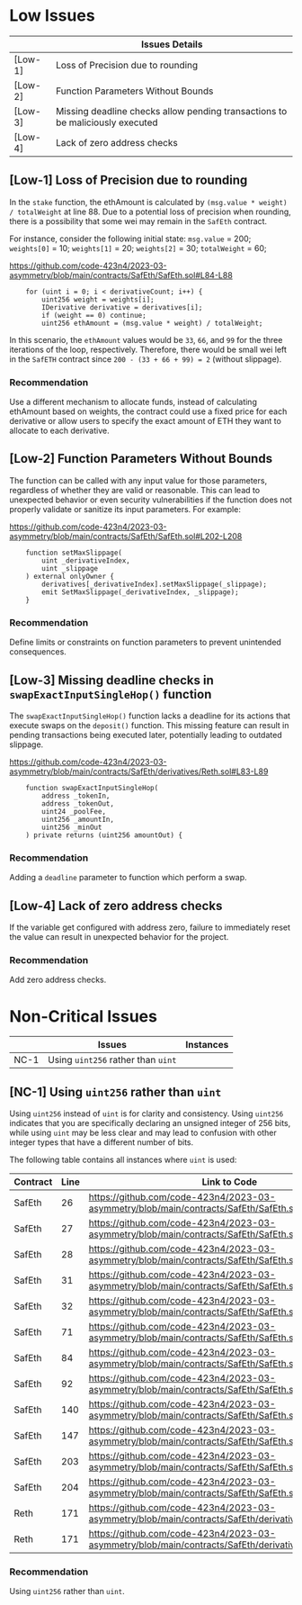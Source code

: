 # Low Issues

|  |	Issues Details |
|---|---|
| [Low-1] | Loss of Precision due to rounding  |
| [Low-2] | Function Parameters Without Bounds |
| [Low-3] | Missing deadline checks allow pending transactions to be maliciously executed |
| [Low-4] | Lack of zero address checks |

## [Low-1] Loss of Precision due to rounding
In the `stake` function, the ethAmount is calculated by `(msg.value * weight) / totalWeight` at line 88. Due to a potential loss of precision when rounding, there is a possibility that some wei may remain in the `SafEth` contract.

For instance, consider the following initial state:
`msg.value` = 200;
`weights[0]` = 10;
`weights[1]` = 20;
`weights[2]` = 30;
`totalWeight` = 60;

https://github.com/code-423n4/2023-03-asymmetry/blob/main/contracts/SafEth/SafEth.sol#L84-L88
```solidity=84
    for (uint i = 0; i < derivativeCount; i++) {
        uint256 weight = weights[i];
        IDerivative derivative = derivatives[i];
        if (weight == 0) continue;
        uint256 ethAmount = (msg.value * weight) / totalWeight;
```

In this scenario, the `ethAmount` values would be `33`, `66`, and `99` for the three iterations of the loop, respectively. Therefore, there would be small wei left in the `SafETH` contract since `200 - (33 + 66 + 99) = 2` (without slippage).

### Recommendation

Use a different mechanism to allocate funds, instead of calculating ethAmount based on weights, the contract could use a fixed price for each derivative or allow users to specify the exact amount of ETH they want to allocate to each derivative.

## [Low-2] Function Parameters Without Bounds
The function can be called with any input value for those parameters, regardless of whether they are valid or reasonable. This can lead to unexpected behavior or even security vulnerabilities if the function does not properly validate or sanitize its input parameters.
For example:

https://github.com/code-423n4/2023-03-asymmetry/blob/main/contracts/SafEth/SafEth.sol#L202-L208
```solidity=202
    function setMaxSlippage(
        uint _derivativeIndex,
        uint _slippage
    ) external onlyOwner {
        derivatives[_derivativeIndex].setMaxSlippage(_slippage);
        emit SetMaxSlippage(_derivativeIndex, _slippage);
    }
```

### Recommendation
Define limits or constraints on function parameters to prevent unintended consequences.

## [Low-3] Missing deadline checks in `swapExactInputSingleHop()` function

The `swapExactInputSingleHop()` function lacks a deadline for its actions that execute swaps on the `deposit()` function. This missing feature can result in pending transactions being executed later, potentially leading to outdated slippage.

https://github.com/code-423n4/2023-03-asymmetry/blob/main/contracts/SafEth/derivatives/Reth.sol#L83-L89
```solidity
    function swapExactInputSingleHop(
        address _tokenIn,
        address _tokenOut,
        uint24 _poolFee,
        uint256 _amountIn,
        uint256 _minOut
    ) private returns (uint256 amountOut) {
```

### Recommendation
Adding a `deadline` parameter to function which perform a swap.

## [Low-4] Lack of zero address checks
If the variable get configured with address zero, failure to immediately reset the value can result in unexpected behavior for the project.

### Recommendation
Add zero address checks.

# Non-Critical Issues

| | Issues | Instances |
| -------- | -------- | -------- |
| NC-1     | Using `uint256` rather than `uint`     |      |

## [NC-1] Using `uint256` rather than `uint`

Using `uint256` instead of `uint` is for clarity and consistency. Using `uint256` indicates that you are specifically declaring an unsigned integer of 256 bits, while using `uint` may be less clear and may lead to confusion with other integer types that have a different number of bits.

The following table contains all instances where `uint` is used:

| Contract | Line | Link to Code |
| -------- | -------- | ---- |
| SafEth   | 26 | https://github.com/code-423n4/2023-03-asymmetry/blob/main/contracts/SafEth/SafEth.sol#L26 |
| SafEth   | 27 | https://github.com/code-423n4/2023-03-asymmetry/blob/main/contracts/SafEth/SafEth.sol#L27 |
| SafEth   | 28 | https://github.com/code-423n4/2023-03-asymmetry/blob/main/contracts/SafEth/SafEth.sol#L28 |
| SafEth   | 31 | https://github.com/code-423n4/2023-03-asymmetry/blob/main/contracts/SafEth/SafEth.sol#L31 |
| SafEth   | 32 | https://github.com/code-423n4/2023-03-asymmetry/blob/main/contracts/SafEth/SafEth.sol#L32 |
| SafEth   | 71 | https://github.com/code-423n4/2023-03-asymmetry/blob/main/contracts/SafEth/SafEth.sol#L71 |
| SafEth   | 84 | https://github.com/code-423n4/2023-03-asymmetry/blob/main/contracts/SafEth/SafEth.sol#L84 |
| SafEth   | 92 | https://github.com/code-423n4/2023-03-asymmetry/blob/main/contracts/SafEth/SafEth.sol#L92 |
| SafEth   | 140 | https://github.com/code-423n4/2023-03-asymmetry/blob/main/contracts/SafEth/SafEth.sol#L140 |
| SafEth   | 147 | https://github.com/code-423n4/2023-03-asymmetry/blob/main/contracts/SafEth/SafEth.sol#L147 |
| SafEth   | 203 | https://github.com/code-423n4/2023-03-asymmetry/blob/main/contracts/SafEth/SafEth.sol#L203 |
| SafEth   | 204 | https://github.com/code-423n4/2023-03-asymmetry/blob/main/contracts/SafEth/SafEth.sol#L204 |
| Reth     | 171 | https://github.com/code-423n4/2023-03-asymmetry/blob/main/contracts/SafEth/derivatives/Reth.sol#L171 |
| Reth     | 171 | https://github.com/code-423n4/2023-03-asymmetry/blob/main/contracts/SafEth/derivatives/Reth.sol#L241 |

### Recommendation
Using `uint256` rather than `uint`.